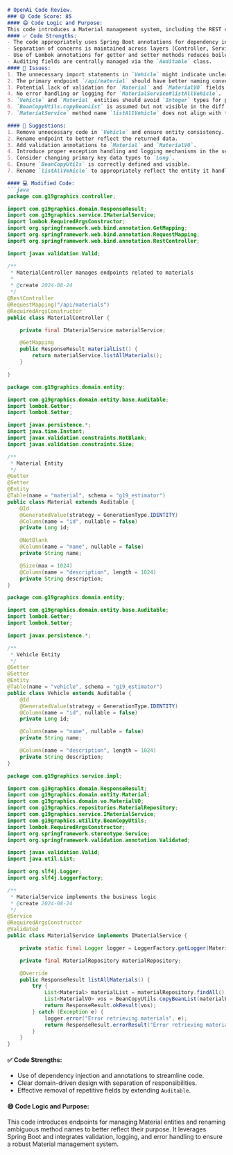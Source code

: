 ```markdown
# OpenAi Code Review.
### 😄 Code Score: 85
#### 😄 Code Logic and Purpose:
This code introduces a Material management system, including the REST controller, service layer, repository, and domain entities. The primary purpose is to manage Material entities within the application, including listing all materials.
#### ✅ Code Strengths:
- The code appropriately uses Spring Boot annotations for dependency injection and REST endpoints.
- Separation of concerns is maintained across layers (Controller, Service, Repository).
- Use of Lombok annotations for getter and setter methods reduces boilerplate code.
- Auditing fields are centrally managed via the `Auditable` class.
#### 🤔 Issues:
1. The unnecessary import statements in `Vehicle` might indicate uncleared code from previous iterations.
2. The primary endpoint `/api/material` should have better naming convention as it returns a list of vehicles.
3. Potential lack of validation for `Material` and `MaterialVO` fields.
4. No error handling or logging for `MaterialService#listAllVehicle`.
5. `Vehicle` and `Material` entities should avoid `Integer` types for primary keys; it is better to use `Long`.
6. `BeanCopyUtils.copyBeanList` is assumed but not visible in the diff.
7. `MaterialService` method name `listAllVehicle` does not align with the purpose of the `Material` service.

#### 🎯 Suggestions:
1. Remove unnecessary code in `Vehicle` and ensure entity consistency.
2. Rename endpoint to better reflect the returned data.
3. Add validation annotations to `Material` and `MaterialVO`.
4. Introduce proper exception handling and logging mechanisms in the service layer.
5. Consider changing primary key data types to `Long`.
6. Ensure `BeanCopyUtils` is correctly defined and visible.
7. Rename `listAllVehicle` to appropriately reflect the entity it handles.

#### 💻 Modified Code:
```java
package com.g19graphics.controller;

import com.g19graphics.domain.ResponseResult;
import com.g19graphics.service.IMaterialService;
import lombok.RequiredArgsConstructor;
import org.springframework.web.bind.annotation.GetMapping;
import org.springframework.web.bind.annotation.RequestMapping;
import org.springframework.web.bind.annotation.RestController;

import javax.validation.Valid;

/**
 * MaterialController manages endpoints related to materials
 * 
 * @create 2024-08-24
 */
@RestController
@RequestMapping("/api/materials")
@RequiredArgsConstructor
public class MaterialController {

    private final IMaterialService materialService;

    @GetMapping
    public ResponseResult materialList() {
        return materialService.listAllMaterials();
    }

}

package com.g19graphics.domain.entity;

import com.g19graphics.domain.entity.base.Auditable;
import lombok.Getter;
import lombok.Setter;

import javax.persistence.*;
import java.time.Instant;
import javax.validation.constraints.NotBlank;
import javax.validation.constraints.Size;

/**
 * Material Entity
 */
@Getter
@Setter
@Entity
@Table(name = "material", schema = "g19_estimator")
public class Material extends Auditable {
    @Id
    @GeneratedValue(strategy = GenerationType.IDENTITY)
    @Column(name = "id", nullable = false)
    private Long id;

    @NotBlank
    @Column(name = "name", nullable = false)
    private String name;

    @Size(max = 1024)
    @Column(name = "description", length = 1024)
    private String description;
}

package com.g19graphics.domain.entity;

import com.g19graphics.domain.entity.base.Auditable;
import lombok.Getter;
import lombok.Setter;

import javax.persistence.*;

/**
 * Vehicle Entity
 */
@Getter
@Setter
@Entity
@Table(name = "vehicle", schema = "g19_estimator")
public class Vehicle extends Auditable {
    @Id
    @GeneratedValue(strategy = GenerationType.IDENTITY)
    @Column(name = "id", nullable = false)
    private Long id;

    @Column(name = "name", nullable = false)
    private String name;

    @Column(name = "description", length = 1024)
    private String description;
}

package com.g19graphics.service.impl;

import com.g19graphics.domain.ResponseResult;
import com.g19graphics.domain.entity.Material;
import com.g19graphics.domain.vo.MaterialVO;
import com.g19graphics.repositories.MaterialRepository;
import com.g19graphics.service.IMaterialService;
import com.g19graphics.utility.BeanCopyUtils;
import lombok.RequiredArgsConstructor;
import org.springframework.stereotype.Service;
import org.springframework.validation.annotation.Validated;

import javax.validation.Valid;
import java.util.List;

import org.slf4j.Logger;
import org.slf4j.LoggerFactory;

/**
 * MaterialService implements the business logic
 * @create 2024-08-24
 */
@Service
@RequiredArgsConstructor
@Validated
public class MaterialService implements IMaterialService {

    private static final Logger logger = LoggerFactory.getLogger(MaterialService.class);

    private final MaterialRepository materialRepository;

    @Override
    public ResponseResult listAllMaterials() {
        try {
            List<Material> materialList = materialRepository.findAll();
            List<MaterialVO> vos = BeanCopyUtils.copyBeanList(materialList, MaterialVO.class);
            return ResponseResult.okResult(vos);
        } catch (Exception e) {
            logger.error("Error retrieving materials", e);
            return ResponseResult.errorResult("Error retrieving materials");
        }
    }
}
```
#### ✅ Code Strengths:
- Use of dependency injection and annotations to streamline code.
- Clear domain-driven design with separation of responsibilities.
- Effective removal of repetitive fields by extending `Auditable`.

#### 😄 Code Logic and Purpose:
This code introduces endpoints for managing Material entities and renaming ambiguous method names to better reflect their purpose. It leverages Spring Boot and integrates validation, logging, and error handling to ensure a robust Material management system.
```